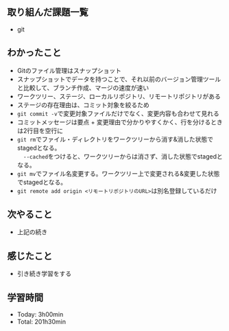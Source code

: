 ## 取り組んだ課題一覧
- git

## わかったこと
- Gitのファイル管理はスナップショット
- スナップショットでデータを持つことで、それ以前のバージョン管理ツールと比較して、ブランチ作成、マージの速度が速い
- ワークツリー、ステージ、ローカルリポジトリ、リモートリポジトリがある
- ステージの存在理由は、コミット対象を絞るため
- `git commit -v`で変更対象ファイルだけでなく、変更内容も合わせて見れる
- コミットメッセージは要点 + 変更理由で分かりやすくかく、行を分けるときは2行目を空行に
- `git rm`でファイル・ディレクトリをワークツリーから消す&消した状態でstagedとなる。  
　`--cached`をつけると、ワークツリーからは消さず、消した状態でstagedとなる。
- `git mv`でファイル名変更する。ワークツリー上で変更される&変更した状態でstagedとなる。
- `git remote add origin <リモートリポジトリのURL>`は別名登録しているだけ

## 次やること
- 上記の続き

## 感じたこと
- 引き続き学習をする

## 学習時間
- Today: 3h00min
- Total: 201h30min
